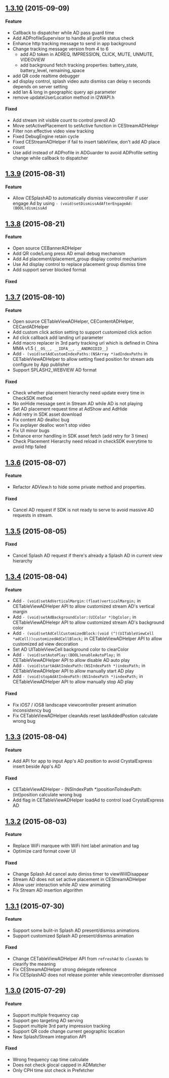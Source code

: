 ## [1.3.10]() (2015-09-09)
#### Feature
* Callback to dispatcher while AD pass guard time
* Add ADProfileSupervisor to handle all profile status check
* Enhance http tracking message to send in app background
* Change tracking message version from 4 to 6
    * add AD token in ADREQ, IMPRESSION, CLICK, MUTE, UNMUTE, VIDEOVIEW
    * add background fetch tracking properties: battery_state, battery_level, remaining_space
* add QR code realtime debugger
* ad display control, splash video auto dismiss can delay n seconds depends on server setting
* add lan & long in geographic query api parameter
* remove updateUserLocation method in I2WAPI.h

#### Fixed
* Add stream init visible count to control preroll AD
* Move setActivePlacement to setActive function in CEStreamADHelepr
* Filter non effective video view tracking
* Fixed DebugEngine retain cycle
* Fixed CEStreamADHelper if fail to insert tableView, don't add AD place count
* Use adid instead of ADProfile in ADGuarder to avoid ADProfile setting change while callback to dispatcher

## [1.3.9]() (2015-08-31)
#### Feature
* Allow CESplashAD to automatically dismiss viewcontroller if user engage Ad by using `- (void)setDismissAdAfterEngageAd:(BOOL)dismissAd`

## [1.3.8]() (2015-08-21)
#### Feature
* Open source CEBannerADHelper
* Add QR code/Long press AD email debug mechanism
* Add Ad placement/placement_group display control mechanism
* Use Ad display control to replace placement group dismiss time
* Add support server blocked format

#### Fixed

## [1.3.7]() (2015-08-10)
#### Feature
* Open source CETableViewADHelper, CEContentADHelper, CECardADHelper
* Add custom click action setting to support customized click action
* Ad click callback add landing url parameter
* Add macro replacer in 3rd party tracking url which is defined in China MMA v1.5 (`__OS__, __IDFA__, __ANDROIDID__`)
* Add `- (void)setAdCustomIndexPaths:(NSArray *)adIndexPaths` in CETableViewADHelper to allow setting fixed position for stream ads configure by App publisher
* Support SPLASH2_WEBVIEW AD format

#### Fixed
* Check whether placement hierarchy need update every time in CheckSDK method
* No onHide message sent in Stream AD while AD is not playing
* Set AD placement request time at AdShow and AdHide
* Add retry in SDK asset download
* Fix content AD dealloc bug
* Fix avplayer dealloc won't stop video
* Fix UI minor bugs
* Enhance error handling in SDK asset fetch (add retry for 3 times)
* Check Placement Hierarchy need reload in checkSDK everytime to avoid http failed

## [1.3.6]() (2015-08-07)
#### Feature
* Refactor ADView.h to hide some private method and properties.

#### Fixed
* Cancel AD request if SDK is not ready to serve to avoid massive AD requests in stream.

## [1.3.5]() (2015-08-05)
#### Fixed
* Cancel Splash AD request if there's already a Splash AD in current view hierarchy

## [1.3.4]() (2015-08-04)
#### Feature
* Add `- (void)setAdVerticalMargin:(float)verticalMargin;` in CETableViewADHelper API to allow customized stream AD's vertical margin
* Add `- (void)setAdBackgroundColor:(UIColor *)bgColor;` in CETableViewADHelepr API to allow customized stream AD's background color
* Add `- (void)setAdCellCustomizedBlock:(void (^)(UITableViewCell *adCell))customizedAdCellBlock;` in CETableViewADHelper API to allow customized ad view decoration
* Set AD UITableViewCell background color to clearColor
* Add `- (void)setAutoPlay:(BOOL)enableAutoPlay;` in CETableViewADHelper API to allow disable AD auto play
* Add `- (void)startAdAtIndexPath:(NSIndexPath *)indexPath;` in CETableViewADHelper API to allow manually start AD play
* Add `- (void)stopAdAtIndexPath:(NSIndexPath *)indexPath;` in CETableViewADHelper API to allow manually stop AD play

#### Fixed
* Fix iOS7 / iOS8 landscape viewcontroller present animation inconsistency bug
* Fix CETableViewADHelper cleanAds reset lastAddedPostion calculate wrong bug

## [1.3.3]() (2015-08-04)

#### Feature
* Add API for app to input App's AD position to avoid CrystalExpress insert beside App's AD

#### Fixed
* CETableViewADHelper - (NSIndexPath *)positionToIndexPath:(int)position calculate wrong bug
* Add flag in CETableViewADHelper loadAd to control load CrystalExpress AD


## [1.3.2]() (2015-08-03)

#### Feature
* Replace WiFi marquee with WiFi hint label animation and tag
* Optimize card format cover UI

#### Fixed
* Change Splash Ad cancel auto dimiss timer to viewWillDisappear
* Stream AD does not set active placement in CEStreamADHelper
* Allow user interaction while AD view animating
* Fix Stream AD insertion algorithm


## [1.3.1]() (2015-07-30)

#### Feature
* Support some bulit-in Splash AD present/dismiss animations
* Support customized Splash AD present/dismiss animation

#### Fixed
* Change CETableViewADHelper API from `refreshAd` to `cleanAds` to clearify the meaning
* Fix CEStreamADHelper strong delegate reference
* Fix CESplashAD does not release pointer while viewcontroller dismissed

## [1.3.0]() (2015-07-29)

#### Feature
* Support multiple frequency cap
* Support geo targeting AD serving
* Support multiple 3rd party impression tracking
* Support QR code change current geographic location
* New Splash/Stream integration API

#### Fixed
* Wrong frequency cap time calculate
* Does not check glocal capped in ADMatcher
* Only CPH time slot check in Prefetcher

